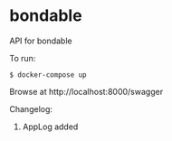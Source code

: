 # bondable

API for bondable

To run:

```
$ docker-compose up
```

Browse at http://localhost:8000/swagger

Changelog:
1. AppLog added